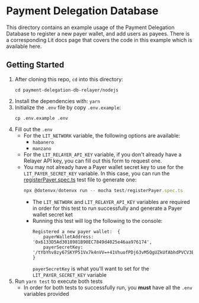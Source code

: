 # Payment Delegation Database

<!-- TODO Add link to docs once it's published -->

This directory contains an example usage of the Payment Delegation Database to register a new payer wallet, and add users as payees. There is a corresponding Lit docs page that covers the code in this example which is available here.

## Getting Started

1. After cloning this repo, `cd` into this directory:
   ```
   cd payment-delegation-db-relayer/nodejs
   ```
2. Install the dependencies with: `yarn`
3. Initialize the `.env` file by copy `.env.example`:
   ```
   cp .env.example .env
   ```
4. Fill out the `.env`
   - For the `LIT_NETWORK` variable, the following options are available:
     - `habanero`
     - `manzano`
     <!-- Add link to form -->
   - For the `LIT_RELAYER_API_KEY` variable, if you don't already have a Relayer API key, you can fill out this form to request one.
   - You may not already have a Payer wallet secret key to use for the `LIT_PAYER_SECRET_KEY` variable. In this case, you can run the [registerPayer.spec.ts](./test/registerPayer.spec.ts) test file to generate one:
     ```ts
     npx @dotenvx/dotenvx run -- mocha test/registerPayer.spec.ts
     ```
     - The `LIT_NETWORK` and `LIT_RELAYER_API_KEY` variables are required in order for this test to run successfully and generate a Payer wallet secret ket
     - Running this test will log the following to the console:
       ```
       Registered a new payer wallet:  {
           payerWalletAddress: '0x6133D5Ad3018981B90EC7849d4025e46aa976174',
           payerSecretKey: '/tYbYhv8zy67SKYP51Vx7k4nVV=+41VhuofPDj63vM5QgUZkUfAbhdPVCV3ByZnCIxRT6hWo9fVuVVktQaDHfOQ=='
       }
       ```
       `payerSecretKey` is what you'll want to set for the `LIT_PAYER_SECRET_KEY` variable
5. Run `yarn test` to execute both tests
   - In order for both tests to successfully run, you **must** have all the `.env` variables provided
